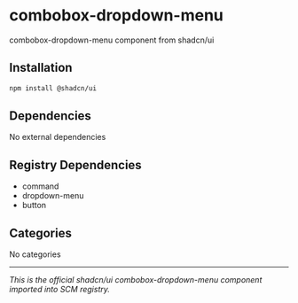 # combobox-dropdown-menu

combobox-dropdown-menu component from shadcn/ui

## Installation

```bash
npm install @shadcn/ui
```

## Dependencies

No external dependencies

## Registry Dependencies

- command
- dropdown-menu
- button

## Categories

No categories

---

*This is the official shadcn/ui combobox-dropdown-menu component imported into SCM registry.*
